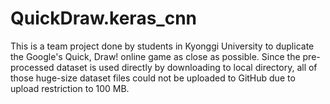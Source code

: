 # QuickDraw.keras_cnn
This is a team project done by students in Kyonggi University to duplicate the Google's Quick, Draw! online game as close as possible.
Since the pre-processed dataset is used directly by downloading to local directory, all of those huge-size dataset files could not be
uploaded to GitHub due to upload restriction to 100 MB.
